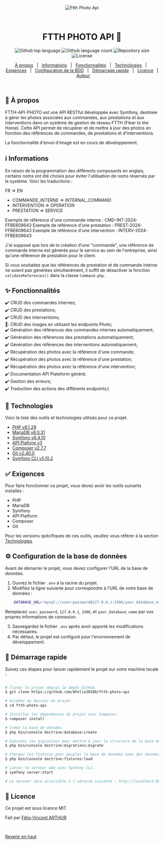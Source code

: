 <div align="center" id="top"> 
  <img src="./.github/app.gif" alt="Ftth Photo Api" />

  &#xa0;

  <!-- <a href="https://ftthphotoapi.netlify.app">Demo</a> -->
</div>

<h1 align="center">FTTH PHOTO API 🔌</h1>

<p align="center">
  <img alt="Github top language" src="https://img.shields.io/github/languages/top/AFelix20100/ftth-photo-api?color=56BEB8">

  <img alt="Github language count" src="https://img.shields.io/github/languages/count/AFelix20100/ftth-photo-api?color=56BEB8">

  <img alt="Repository size" src="https://img.shields.io/github/repo-size/AFelix20100/ftth-photo-api?color=56BEB8">

  <img alt="License" src="https://img.shields.io/github/license/AFelix20100/ftth-photo-api?color=56BEB8">
</p>

<!-- Status -->

<!-- <h4 align="center"> 
	🚧  Ftth Photo Api 🚀 Under construction...  🚧
</h4> 

<hr> -->

<p align="center">
  <a href="#dart-À-propos">À propos</a> &#xa0; | &#xa0; 
  <a href="#information_source-Informations">Informations</a> &#xa0; | &#xa0; 
  <a href="#sparkles-Fonctionnalités">Fonctionnalités</a> &#xa0; | &#xa0;
  <a href="#rocket-Technologies">Technologies</a> &#xa0; | &#xa0;
  <a href="#white_check_mark-Exigences">Exigences</a> &#xa0; | &#xa0;
  <a href="#gear-Configuration-de-la-base-de-données">Configuration de la BDD</a> &#xa0; | &#xa0;
  <a href="#checkered_flag-Démarrage-rapide">Démarrage rapide</a> &#xa0; | &#xa0;
  <a href="#memo-licence">Licence</a> &#xa0; | &#xa0;
  <a href="https://github.com/AFelix20100" target="_blank">Auteur</a>
</p>

<br>

## :dart: À propos ##

FTTH-API-PHOTO est une API RESTful développée avec Symfony, destinée à gérer les photos associées aux commandes, aux prestations et aux interventions dans un système de gestion de réseau FTTH (Fiber to the Home). Cette API permet de récupérer et de mettre à jour des photos en fonction des références de commandes, de prestations et d'interventions.

La fonctionnalité d'envoi d'image est en cours de développement.

## :information_source: Informations ##

En raison de la programmation des différents composants en anglais, certains noms ont été choisis pour éviter l'utilisation de noms réservés par le système. Voici les traductions :

FR => EN
- COMMANDE_INTERNE => INTERNAL_COMMAND
- INTERVENTION => OPERATION
- PRESTATION => SERVICE

Exemple de référence d'une commande interne : CMD-INT-2024-FFBE609643
Exemple de référence d'une prestation : PREST-2024-FFBE609643
Exemple de référence d'une intervention : INTERV-2024-FFBE609643

J'ai supposé que lors de la création d'une "commande", une référence de commande interne est générée pour le service au sein de l'entreprise, ainsi qu'une référence de prestation pour le client.

Si vous souhaitez que les références de prestation et de commande interne ne soient pas générées simultanément, il suffit de désactiver la fonction `validateReferences()` dans la classe `Command.php`.


## :sparkles: Fonctionnalités ##

:heavy_check_mark: CRUD des commandes internes;\
:heavy_check_mark: CRUD des prestations;\
:heavy_check_mark: CRUD des interventions;\
🚧: CRUD des images en utilisant les endpoints Photo;\
:heavy_check_mark: Génération des références des commandes internes automatiquement;\
:heavy_check_mark: Génération des références des prestations automatiquement;\
:heavy_check_mark: Génération des références des interventions automatiquement;\
:heavy_check_mark: Récupération des photos avec la référence d'une commande;\
:heavy_check_mark: Récupération des photos avec la référence d'une prestation;\
:heavy_check_mark: Récupération des photos avec la référence d'une intervention;\
:heavy_check_mark: Documentation API Plateform généré;\
:heavy_check_mark: Gestion des erreurs;\
:heavy_check_mark: Traduction des actions des différents endpoints;\


## :rocket: Technologies ##

Voici la liste des outils et technologies utilisés pour ce projet.

- [PHP v8.1.29](https://www.php.net/)
- [MariaDB v8.0.31](https://mariadb.org/)
- [Symfony v6.4.10](https://symfony.com/)
- [API Plaform v3](https://api-platform.com/)
- [Composer v2.7.7](https://getcomposer.org/)
- [Git v2.40.0](https://git-scm.com/)
- [Symfony CLI v5.10.2](https://symfony.com/download)

## :white_check_mark: Exigences ##

Pour faire fonctionner ce projet, vous devez avoir les outils suivants installés :

- PHP
- MariaDB
- Symfony
- API Platform
- Composer
- Git

Pour les versions spécifiques de ces outils, veuillez vous référer à la section [Technologies](#rocket-technologies).

## :gear: Configuration de la base de données ##

Avant de démarrer le projet, vous devez configurer l'URL de la base de données. 

1. Ouvrez le fichier `.env` à la racine du projet.
2. Modifiez la ligne suivante pour correspondre à l'URL de votre base de données :

```bash
    DATABASE_URL="mysql://user:password@127.0.0.1:3306/your_database_name"
```

   Remplacez `user`, `password`, `127.0.0.1`, `3306`, et `your_database_name` par vos propres informations de connexion.

3. Sauvegardez le fichier `.env` après avoir apporté les modifications nécessaires.
4. Par défaut, le projet est configuré pour l'environnement de développement.

## :checkered_flag: Démarrage rapide ##

Suivez ces étapes pour lancer rapidement le projet sur votre machine locale :

```bash

# Clonez le projet depuis le dépôt GitHub.
$ git clone https://github.com/AFelix20100/ftth-photo-api

# Accédez au dossier du projet.
$ cd ftth-photo-api

# Installez les dépendances du projet avec Composer.
$ composer install

# Créez la base de données
$ php bin/console doctrine:database:create

# Exécutez les migrations pour mettre à jour la structure de la base de données.
$ php bin/console doctrine:migrations:migrate

# Chargez les fixtures pour peupler la base de données avec des données de test.
$ php bin/console doctrine:fixtures:load

# Lancez le serveur web avec Symfony CLI.
$ symfony server:start

# Le serveur sera accessible à l'adresse suivante : http://localhost:8000

```

## :memo: Licence ##

Ce projet est sous licence MIT.


Fait par <a href="https://github.com/AFelix20100" target="_blank">Félix-Vincent ARTHUR</a>

&#xa0;

<a href="#top">Revenir en haut</a>
